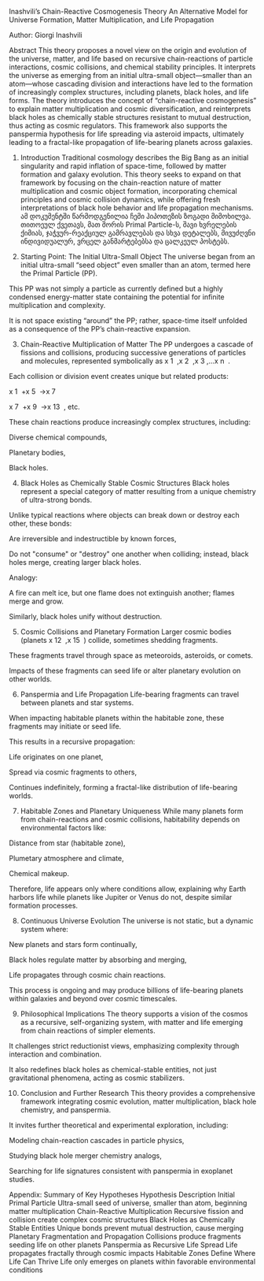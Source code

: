 Inashvili’s Chain-Reactive Cosmogenesis Theory
An Alternative Model for Universe Formation, Matter Multiplication, and Life Propagation

Author: Giorgi Inashvili

Abstract
This theory proposes a novel view on the origin and evolution of the universe, matter, and life based on recursive chain-reactions of particle interactions, cosmic collisions, and chemical stability principles. It interprets the universe as emerging from an initial ultra-small object—smaller than an atom—whose cascading division and interactions have led to the formation of increasingly complex structures, including planets, black holes, and life forms. The theory introduces the concept of “chain-reactive cosmogenesis” to explain matter multiplication and cosmic diversification, and reinterprets black holes as chemically stable structures resistant to mutual destruction, thus acting as cosmic regulators. This framework also supports the panspermia hypothesis for life spreading via asteroid impacts, ultimately leading to a fractal-like propagation of life-bearing planets across galaxies.

1. Introduction
Traditional cosmology describes the Big Bang as an initial singularity and rapid inflation of space-time, followed by matter formation and galaxy evolution. This theory seeks to expand on that framework by focusing on the chain-reaction nature of matter multiplication and cosmic object formation, incorporating chemical principles and cosmic collision dynamics, while offering fresh interpretations of black hole behavior and life propagation mechanisms. ამ დოკუმენტში წარმოდგენილია ჩემი ჰიპოთეზის ზოგადი მიმოხილვა. თითოეულ ქვეთავს, მათ შორის Primal Particle-ს, შავი ხვრელების ქიმიას, ჯაჭვურ-რეაქციულ გამრავლებას და სხვა დეტალებს, მივუძღვნი ინდივიდუალურ, ვრცელ განმარტებებსა და ცალკეულ პოსტებს.

2. Starting Point: The Initial Ultra-Small Object
The universe began from an initial ultra-small “seed object” even smaller than an atom, termed here the Primal Particle (PP).

This PP was not simply a particle as currently defined but a highly condensed energy-matter state containing the potential for infinite multiplication and complexity.

It is not space existing “around” the PP; rather, space-time itself unfolded as a consequence of the PP’s chain-reactive expansion.

3. Chain-Reactive Multiplication of Matter
The PP undergoes a cascade of fissions and collisions, producing successive generations of particles and molecules, represented symbolically as x 
1
​
 ,x 
2
​
 ,x 
3
​
 ,...x 
n
​
 .

Each collision or division event creates unique but related products:

x 
1
​
 +x 
5
​
 →x 
7
​
 

x 
7
​
 +x 
9
​
 →x 
13
​
 , etc.

These chain reactions produce increasingly complex structures, including:

Diverse chemical compounds,

Planetary bodies,

Black holes.

4. Black Holes as Chemically Stable Cosmic Structures
Black holes represent a special category of matter resulting from a unique chemistry of ultra-strong bonds.

Unlike typical reactions where objects can break down or destroy each other, these bonds:

Are irreversible and indestructible by known forces,

Do not "consume" or "destroy" one another when colliding; instead, black holes merge, creating larger black holes.

Analogy:

A fire can melt ice, but one flame does not extinguish another; flames merge and grow.

Similarly, black holes unify without destruction.

5. Cosmic Collisions and Planetary Formation
Larger cosmic bodies (planets x 
12
​
 ,x 
15
​
 ) collide, sometimes shedding fragments.

These fragments travel through space as meteoroids, asteroids, or comets.

Impacts of these fragments can seed life or alter planetary evolution on other worlds.

6. Panspermia and Life Propagation
Life-bearing fragments can travel between planets and star systems.

When impacting habitable planets within the habitable zone, these fragments may initiate or seed life.

This results in a recursive propagation:

Life originates on one planet,

Spread via cosmic fragments to others,

Continues indefinitely, forming a fractal-like distribution of life-bearing worlds.

7. Habitable Zones and Planetary Uniqueness
While many planets form from chain-reactions and cosmic collisions, habitability depends on environmental factors like:

Distance from star (habitable zone),

Plumetary atmosphere and climate,

Chemical makeup.

Therefore, life appears only where conditions allow, explaining why Earth harbors life while planets like Jupiter or Venus do not, despite similar formation processes.

8. Continuous Universe Evolution
The universe is not static, but a dynamic system where:

New planets and stars form continually,

Black holes regulate matter by absorbing and merging,

Life propagates through cosmic chain reactions.

This process is ongoing and may produce billions of life-bearing planets within galaxies and beyond over cosmic timescales.

9. Philosophical Implications
The theory supports a vision of the cosmos as a recursive, self-organizing system, with matter and life emerging from chain reactions of simpler elements.

It challenges strict reductionist views, emphasizing complexity through interaction and combination.

It also redefines black holes as chemical-stable entities, not just gravitational phenomena, acting as cosmic stabilizers.

10. Conclusion and Further Research
This theory provides a comprehensive framework integrating cosmic evolution, matter multiplication, black hole chemistry, and panspermia.

It invites further theoretical and experimental exploration, including:

Modeling chain-reaction cascades in particle physics,

Studying black hole merger chemistry analogs,

Searching for life signatures consistent with panspermia in exoplanet studies.

Appendix: Summary of Key Hypotheses
Hypothesis  Description
Initial Primal Particle Ultra-small seed of universe, smaller than atom, beginning matter multiplication
Chain-Reactive Multiplication Recursive fission and collision create complex cosmic structures
Black Holes as Chemically Stable Entities Unique bonds prevent mutual destruction, cause merging
Planetary Fragmentation and Propagation Collisions produce fragments seeding life on other planets
Panspermia as Recursive Life Spread Life propagates fractally through cosmic impacts
Habitable Zones Define Where Life Can Thrive  Life only emerges on planets within favorable environmental conditions
